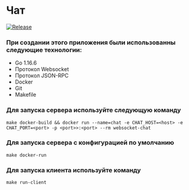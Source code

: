 # Чат
[![Release](https://img.shields.io/badge/release-v1.1.1-blue)](https://github.com/Lapp-coder/websocket-chat/tags)

### При создании этого приложения были использованны следующие технологии:
* Go 1.16.6
* Протокол Websocket
* Протокол JSON-RPC
* Docker
* Git
* Makefile

### Для запуска сервера используйте следующую команду
```
make docker-build && docker run --name=chat -e CHAT_HOST=<host> -e CHAT_PORT=<port> -p <port>>:<port> --rm websocket-chat
```

### Для запуска сервера с конфигурацией по умолчанию
```
make docker-run
```

### Для запуска клиента используйте команду 
```
make run-client
```
